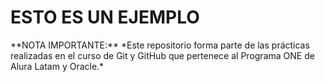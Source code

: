 <h1>ESTO ES UN EJEMPLO</h1>
**NOTA IMPORTANTE:** *Este repositorio forma parte de las prácticas realizadas en el curso de Git y GitHub que pertenece al Programa ONE de Alura Latam y Oracle.*
